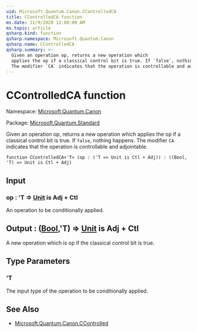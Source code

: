 ```yaml
---
uid: Microsoft.Quantum.Canon.CControlledCA
title: CControlledCA function
ms.date: 11/9/2020 12:00:00 AM
ms.topic: article
qsharp.kind: function
qsharp.namespace: Microsoft.Quantum.Canon
qsharp.name: CControlledCA
qsharp.summary: >-
  Given an operation op, returns a new operation which
  applies the op if a classical control bit is true. If `false`, nothing happens.
  The modifier `CA` indicates that the operation is controllable and adjointable.
---
```


# CControlledCA function

Namespace: [Microsoft.Quantum.Canon](xref:Microsoft.Quantum.Canon)

Package: [Microsoft.Quantum.Standard](https://nuget.org/packages/Microsoft.Quantum.Standard)


Given an operation op, returns a new operation whichapplies the op if a classical control bit is true. If `false`, nothing happens.The modifier `CA` indicates that the operation is controllable and adjointable.

```qsharp
function CControlledCA<'T> (op : ('T => Unit is Ctl + Adj)) : ((Bool, 'T) => Unit is Ctl + Adj)
```


## Input

### op : 'T => [Unit](xref:microsoft.quantum.lang-ref.unit)  is Adj + Ctl

An operation to be conditionally applied.



## Output : ([Bool](xref:microsoft.quantum.lang-ref.bool),'T) => [Unit](xref:microsoft.quantum.lang-ref.unit)  is Adj + Ctl

A new operation which is op if the classical control bit is true.

## Type Parameters

### 'T

The input type of the operation to be conditionally applied.

## See Also

- [Microsoft.Quantum.Canon.CControlled](xref:Microsoft.Quantum.Canon.CControlled)